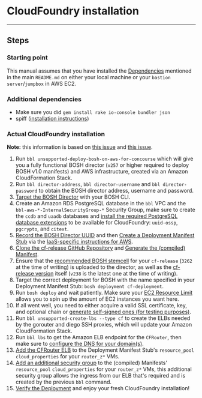 # CloudFoundry installation
---

## Steps

### Starting point

This manual assumes that you have installed the [Dependencies](README.md#install-dependencies) mentioned in the main `README.md` on either your local machine or your `bastion server`/`jumpbox` in AWS EC2.

### Additional dependencies

- Make sure you did `gem install rake io-console bundler json`
- spiff ([installation instructions](https://github.com/cloudfoundry-incubator/spiff#installation))

### Actual CloudFoundry installation

**Note:** this information is based on [this issue](https://github.com/pivotal-cf-experimental/bosh-bootloader/issues/40) and [this issue](https://github.com/pivotal-cf-experimental/bosh-bootloader/issues/42).

1. Run `bbl unsupported-deploy-bosh-on-aws-for-concourse` which will give you a fully functional BOSH director (`v257` or higher required to deploy BOSH v1.0 manifests) and AWS infrastructure, created via an Amazon CloudFormation Stack.
2. Run `bbl director-address`, `bbl director-username` and `bbl director-password` to obtain the BOSH director address, username and password.
3. [Target the BOSH Director](https://docs.cloudfoundry.org/deploying/common/create_a_manifest.html#target) with your BOSH CLI.
4. Create an Amazon RDS PostgreSQL database in the `bbl` VPC and the `bbl-aws-*-InternalSecurityGroup-*` Security Group, make sure to create the `ccdb` and `uaadb` databases and [install the required PostgreSQL database extensions](https://docs.cloudfoundry.org/deploying/aws/cf-stub.html#editing) to be available for CloudFoundry: `uuid-ossp`, `pgcrypto`, and `citext`.
4. [Record the BOSH Director UUID](https://docs.cloudfoundry.org/deploying/common/create_a_manifest.html#uuid) and then [Create a Deployment Manifest Stub](https://docs.cloudfoundry.org/deploying/common/create_a_manifest.html#create-stub) via the [IaaS-specific instructions for AWS](https://docs.cloudfoundry.org/deploying/aws/cf-stub.html).
5. [Clone the cf-release GitHub Repository](https://docs.cloudfoundry.org/deploying/common/create_a_manifest.html#clone) and [Generate the (compiled) Manifest](https://docs.cloudfoundry.org/deploying/common/create_a_manifest.html#generate-manifest).
6. Ensure that the [recommended BOSH stemcell](http://bosh.io/stemcells/bosh-aws-xen-hvm-ubuntu-trusty-go_agent) for your `cf-release` (`3262` at the time of writing) is uploaded to the director, as well as the [cf-release version](http://bosh.io/releases/github.com/cloudfoundry/cf-release?all=1) itself (`v238` is the latest one at the time of writing).
7. Target the correct deployment for BOSH with the name specified in your Deployment Manifest Stub: `bosh deployment cf-deployment`.
8. Run `bosh deploy` and wait patiently. Make sure your [EC2 Resource Limit](http://docs.aws.amazon.com/AWSEC2/latest/UserGuide/ec2-resource-limits.html) allows you to spin up the amount of EC2 instances you want here.
9. If all went well, you need to either acquire a valid SSL certificate, key, and optional chain or [generate self-signed ones (for testing purposes)](http://www.akadia.com/services/ssh_test_certificate.html).
10. Run `bbl unsupported-create-lbs --type cf` to create the ELBs needed by the gorouter and diego SSH proxies, which will update your Amazon CloudFormation Stack.
11. Run `bbl lbs` to get the Amazon ELB endpoint for the `CFRouter`, then make sure to [configure the DNS for your domain(s)](https://docs.cloudfoundry.org/devguide/deploy-apps/routes-domains.html#domains-dns).
12. [Add the CFRouter ELB](https://github.com/pivotal-cf-experimental/bosh-bootloader/issues/42#issuecomment-230710972) to the Deployment Manifest Stub's `resource_pool` `cloud_properties` for your `router_z*` VMs.
13. [Add an additional security group](https://github.com/pivotal-cf-experimental/bosh-bootloader/issues/42#issuecomment-229110469) to the (compiled) Manifests' `resource_pool` `cloud_properties` for your `router_z*` VMs, this additional security group allows the ingress from our ELB that's required and is created by the previous `bbl` command.
14. [Verify the Deployment](https://docs.cloudfoundry.org/deploying/common/deploy.html#verify) and enjoy your fresh CloudFoundry installation!
